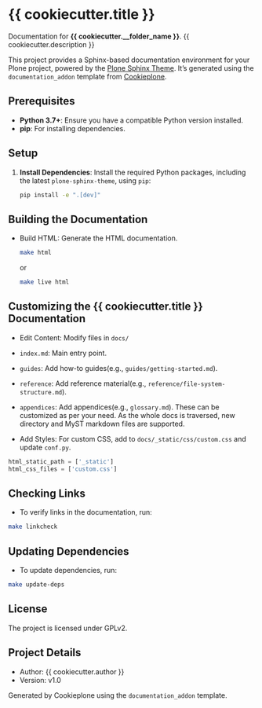 # {{ cookiecutter.title }}

Documentation for **{{ cookiecutter.__folder_name }}**. {{ cookiecutter.description }}

This project provides a Sphinx-based documentation environment for your Plone project, powered by the [Plone Sphinx Theme](https://github.com/plone/plone-sphinx-theme). It’s generated using the `documentation_addon` template from [Cookieplone](https://github.com/plone/cookieplone).

## Prerequisites

- **Python 3.7+**: Ensure you have a compatible Python version installed.
- **pip**: For installing dependencies.

## Setup

1. **Install Dependencies**:
   Install the required Python packages, including the latest `plone-sphinx-theme`, using `pip`:
   ```bash
   pip install -e ".[dev]"
   ```

## Building the Documentation
- Build HTML:
Generate the HTML documentation.
    ```bash
    make html
    ```
    or
    ```bash
    make live html
    ```
## Customizing the {{ cookiecutter.title }} Documentation
- Edit Content: Modify files in ``docs/``
- ``index.md``: Main entry point.
- ``guides``: Add how-to guides(e.g., ``guides/getting-started.md``).
- ``reference``: Add reference material(e.g., ``reference/file-system-structure.md``).
- ``appendices``: Add appendices(e.g., ``glossary.md``).
These can be customized as per your need. As the whole docs is traversed, new directory and MyST markdown files are supported.

- Add Styles: For custom CSS, add to ``docs/_static/css/custom.css`` and update ``conf.py``.
```python
html_static_path = ['_static']
html_css_files = ['custom.css']
```

## Checking Links
- To verify links in the documentation, run:
```bash
make linkcheck
```

## Updating Dependencies
- To update dependencies, run:
```bash
make update-deps
```
## License

The project is licensed under GPLv2.

## Project Details
- Author: {{ cookiecutter.author }}
- Version: v1.0

Generated by Cookieplone using the ``documentation_addon`` template.
